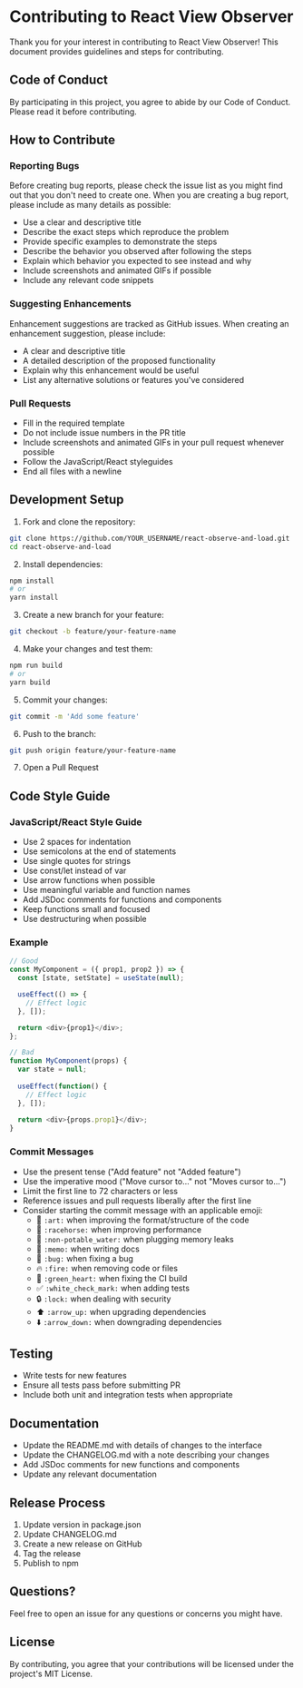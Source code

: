 # Contributing to React View Observer

Thank you for your interest in contributing to React View Observer! This document provides guidelines and steps for contributing.

## Code of Conduct

By participating in this project, you agree to abide by our Code of Conduct. Please read it before contributing.

## How to Contribute

### Reporting Bugs

Before creating bug reports, please check the issue list as you might find out that you don't need to create one. When you are creating a bug report, please include as many details as possible:

* Use a clear and descriptive title
* Describe the exact steps which reproduce the problem
* Provide specific examples to demonstrate the steps
* Describe the behavior you observed after following the steps
* Explain which behavior you expected to see instead and why
* Include screenshots and animated GIFs if possible
* Include any relevant code snippets

### Suggesting Enhancements

Enhancement suggestions are tracked as GitHub issues. When creating an enhancement suggestion, please include:

* A clear and descriptive title
* A detailed description of the proposed functionality
* Explain why this enhancement would be useful
* List any alternative solutions or features you've considered

### Pull Requests

* Fill in the required template
* Do not include issue numbers in the PR title
* Include screenshots and animated GIFs in your pull request whenever possible
* Follow the JavaScript/React styleguides
* End all files with a newline

## Development Setup

1. Fork and clone the repository:
```bash
git clone https://github.com/YOUR_USERNAME/react-observe-and-load.git
cd react-observe-and-load
```

2. Install dependencies:
```bash
npm install
# or
yarn install
```

3. Create a new branch for your feature:
```bash
git checkout -b feature/your-feature-name
```

4. Make your changes and test them:
```bash
npm run build
# or
yarn build
```

5. Commit your changes:
```bash
git commit -m 'Add some feature'
```

6. Push to the branch:
```bash
git push origin feature/your-feature-name
```

7. Open a Pull Request

## Code Style Guide

### JavaScript/React Style Guide

* Use 2 spaces for indentation
* Use semicolons at the end of statements
* Use single quotes for strings
* Use const/let instead of var
* Use arrow functions when possible
* Use meaningful variable and function names
* Add JSDoc comments for functions and components
* Keep functions small and focused
* Use destructuring when possible

### Example

```javascript
// Good
const MyComponent = ({ prop1, prop2 }) => {
  const [state, setState] = useState(null);

  useEffect(() => {
    // Effect logic
  }, []);

  return <div>{prop1}</div>;
};

// Bad
function MyComponent(props) {
  var state = null;
  
  useEffect(function() {
    // Effect logic
  }, []);
  
  return <div>{props.prop1}</div>;
}
```

### Commit Messages

* Use the present tense ("Add feature" not "Added feature")
* Use the imperative mood ("Move cursor to..." not "Moves cursor to...")
* Limit the first line to 72 characters or less
* Reference issues and pull requests liberally after the first line
* Consider starting the commit message with an applicable emoji:
    * 🎨 `:art:` when improving the format/structure of the code
    * 🐎 `:racehorse:` when improving performance
    * 🚱 `:non-potable_water:` when plugging memory leaks
    * 📝 `:memo:` when writing docs
    * 🐛 `:bug:` when fixing a bug
    * 🔥 `:fire:` when removing code or files
    * 💚 `:green_heart:` when fixing the CI build
    * ✅ `:white_check_mark:` when adding tests
    * 🔒 `:lock:` when dealing with security
    * ⬆️ `:arrow_up:` when upgrading dependencies
    * ⬇️ `:arrow_down:` when downgrading dependencies

## Testing

* Write tests for new features
* Ensure all tests pass before submitting PR
* Include both unit and integration tests when appropriate

## Documentation

* Update the README.md with details of changes to the interface
* Update the CHANGELOG.md with a note describing your changes
* Add JSDoc comments for new functions and components
* Update any relevant documentation

## Release Process

1. Update version in package.json
2. Update CHANGELOG.md
3. Create a new release on GitHub
4. Tag the release
5. Publish to npm

## Questions?

Feel free to open an issue for any questions or concerns you might have.

## License

By contributing, you agree that your contributions will be licensed under the project's MIT License. 